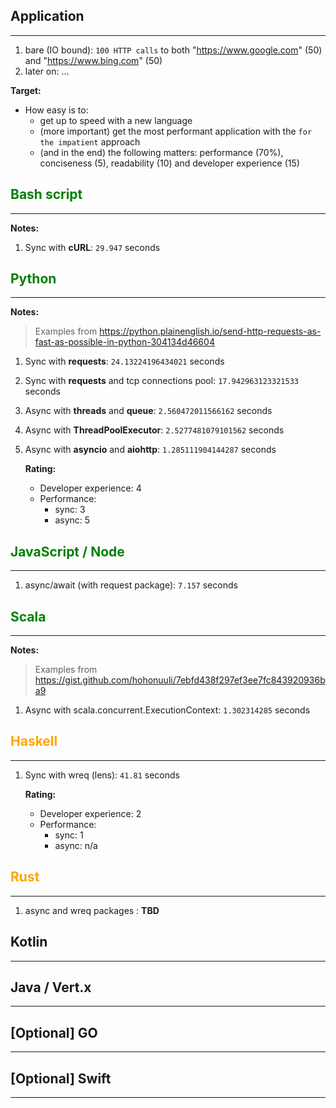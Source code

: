 

## __Application__
---

1. bare (IO bound): `100 HTTP calls` to both "https://www.google.com" (50) and "https://www.bing.com" (50)
2. later on: ...

__Target:__
- How easy is to:
  - get up to speed with a new language
  - (more important) get the most performant application with the `for the impatient` approach
  - (and in the end) the following matters: performance (70%), conciseness (5), readability (10) and developer experience (15)

## <span style="color:green">__Bash script__</span>
---

__Notes:__

1. Sync with __cURL__: `29.947` seconds

## <span style="color:green">__Python__</span>
---

__Notes:__

> Examples from https://python.plainenglish.io/send-http-requests-as-fast-as-possible-in-python-304134d46604


1. Sync with __requests__: `24.13224196434021` seconds

2. Sync with __requests__ and tcp connections pool: `17.942963123321533` seconds

3. Async with __threads__ and __queue__: `2.560472011566162` seconds

4. Async with __ThreadPoolExecutor__: `2.5277481079101562` seconds

5. Async with __asyncio__ and __aiohttp__: `1.285111904144287` seconds


    __Rating:__
    - Developer experience: 4
    - Performance:
      - sync: 3
      - async: 5


## <span style = "color:green">__JavaScript / Node__</span>
---

1. async/await (with request package):  `7.157` seconds

## <span style="color:green">__Scala__</span>
---

__Notes:__

> Examples from https://gist.github.com/hohonuuli/7ebfd438f297ef3ee7fc843920936ba9


1. Async with scala.concurrent.ExecutionContext: `1.302314285` seconds

## <span style="color:orange">__Haskell__</span>
---

1. Sync with wreq (lens):  `41.81` seconds

    __Rating:__
    - Developer experience: 2
    - Performance:
      - sync: 1
      - async: n/a

## <span style="color:orange">__Rust__</span>
---

1. async and wreq packages : __TBD__


## __Kotlin__
---

## Java / Vert.x
---

## [Optional] GO
---

## [Optional] Swift
---

